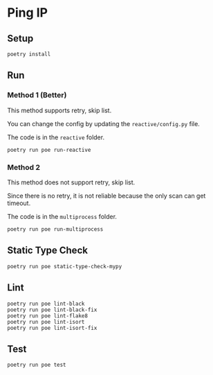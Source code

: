 # Ping IP

## Setup

```shell
poetry install
```

## Run

### Method 1 (Better)

This method supports retry, skip list.

You can change the config by updating the `reactive/config.py` file.

The code is in the `reactive` folder.

```shell
poetry run poe run-reactive
```

### Method 2

This method does not support retry, skip list.

Since there is no retry, it is not reliable because the only scan can get timeout.

The code is in the `multiprocess` folder.

```shell
poetry run poe run-multiprocess
```

## Static Type Check

```shell
poetry run poe static-type-check-mypy
```

## Lint

```shell
poetry run poe lint-black
poetry run poe lint-black-fix
poetry run poe lint-flake8
poetry run poe lint-isort
poetry run poe lint-isort-fix
```

## Test

```shell
poetry run poe test
```
